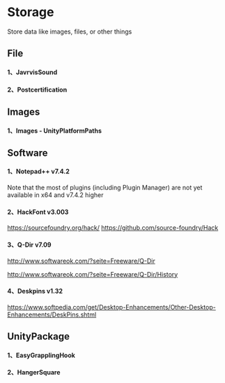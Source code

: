 # Storage
Store data like images, files, or other things

## File

#### 1、JavrvisSound
#### 2、Postcertification

## Images

#### 1、Images - UnityPlatformPaths

## Software

#### 1、Notepad++ v7.4.2
Note that the most of plugins (including Plugin Manager) are not yet available in x64 and v7.4.2 higher

#### 2、HackFont v3.003
https://sourcefoundry.org/hack/
https://github.com/source-foundry/Hack

#### 3、Q-Dir v7.09
http://www.softwareok.com/?seite=Freeware/Q-Dir

http://www.softwareok.com/?seite=Freeware/Q-Dir/History

#### 4、Deskpins v1.32
https://www.softpedia.com/get/Desktop-Enhancements/Other-Desktop-Enhancements/DeskPins.shtml

## UnityPackage

#### 1、EasyGrapplingHook
#### 2、HangerSquare
